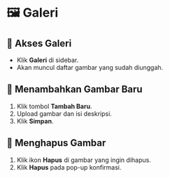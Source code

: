 # 🖼️ Galeri

## **📌 Akses Galeri**

- Klik **Galeri** di sidebar.
- Akan muncul daftar gambar yang sudah diunggah.

## **📌 Menambahkan Gambar Baru**

1. Klik tombol **Tambah Baru**.
2. Upload gambar dan isi deskripsi.
3. Klik **Simpan**.

## **📌 Menghapus Gambar**

1. Klik ikon **Hapus** di gambar yang ingin dihapus.
2. Klik **Hapus** pada pop-up konfirmasi.
